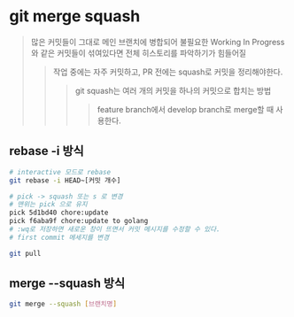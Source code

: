 # git merge squash

> 많은 커밋들이 그대로 메인 브랜치에 병합되어 불필요한 Working In Progress 와 같은 커밋들이 섞여있다면 전체 히스토리를 파악하기가 힘들어질
>
> > 작업 중에는 자주 커밋하고, PR 전에는 squash로 커밋을 정리해야한다.
> >
> > > git squash는 여러 개의 커밋을 하나의 커밋으로 합치는 방법
> > >
> > > > feature branch에서 develop branch로 merge할 때 사용한다.

## rebase -i 방식

```sh
# interactive 모드로 rebase
git rebase -i HEAD~[커밋 개수]

# pick -> squash 또는 s 로 변경
# 맨위는 pick 으로 유지
pick 5d1bd40 chore:update
pick f6aba9f chore:update to golang
# :wq로 저장하면 새로운 창이 뜨면서 커밋 메시지를 수정할 수 있다.
# first commit 메세지를 변경

git pull
```

## merge --squash 방식

```sh
git merge --squash [브랜치명]
```
